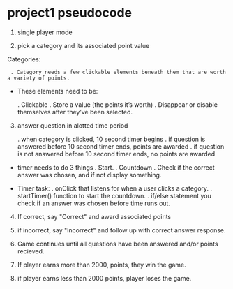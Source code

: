 # project1 pseudocode

1) single player mode

2) pick a category and its associated point value

Categories:

     . Category needs a few clickable elements beneath them that are worth a variety of points.
- These elements need to be:

     . Clickable
     . Store a value (the points it’s worth)
     . Disappear or disable themselves after they’ve been selected.
      

3) answer question in alotted time period

    . when category is clicked, 10 second timer begins
    . if question is answered before 10 second timer ends, points are awarded
    . if question is not answered before 10 second timer ends, no points are awarded

- timer needs to do 3 things 
    . Start.
    . Countdown 
    . Check if the correct answer was chosen, and if not display something.

- Timer task:
    . onClick that listens for when a user clicks a category.
    . startTimer() function to start the countdown.
    . if/else statement you check if an answer was chosen before time runs out.


4) If correct, say "Correct" and award associated points

5) if incorrect, say "Incorrect" and follow up with correct answer response.

6) Game continues until all questions have been answered and/or points recieved.

7) If player earns more than 2000, points, they win the game.

8) if player earns less than 2000 points, player loses the game.
